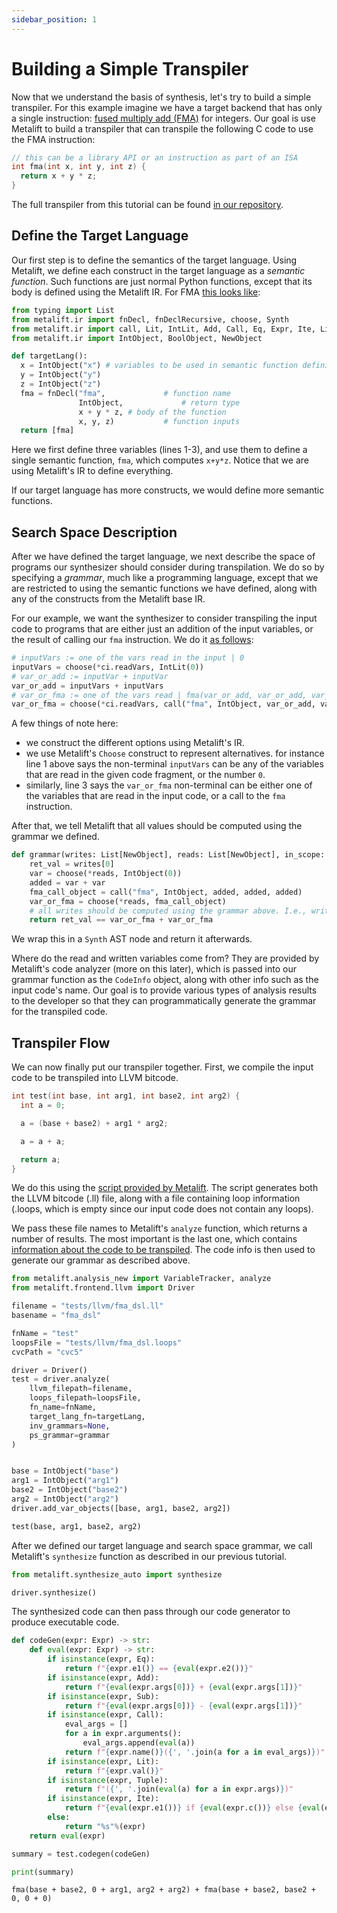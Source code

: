 ```yaml
---
sidebar_position: 1
---
```


# Building a Simple Transpiler

Now that we understand the basis of synthesis, let's try to build a simple transpiler. For this example imagine we have a target backend that has only a single instruction: [fused multiply add (FMA)](https://en.wikipedia.org/wiki/Multiply%E2%80%93accumulate_operation#Fused_multiply%E2%80%93add) for integers. Our goal is use Metalift to build a transpiler that can transpile the following C code to use the FMA instruction:

```cpp
// this can be a library API or an instruction as part of an ISA
int fma(int x, int y, int z) {
  return x + y * z;
}
```

The full transpiler from this tutorial can be found [in our repository](https://github.com/metalift/metalift/blob/main/tests/llvm/fma_dsl.py).

## Define the Target Language

Our first step is to define the semantics of the target language. Using Metalift, we define each construct in the target language as a _semantic function_. Such functions are just normal Python functions, except that its body is defined using the Metalift IR. For FMA [this looks like](https://github.com/metalift/metalift/blob/main/tests/llvm/fma_dsl.py#L47):

<!--phmdoctest-share-names-->
```python
from typing import List
from metalift.ir import fnDecl, fnDeclRecursive, choose, Synth
from metalift.ir import call, Lit, IntLit, Add, Call, Eq, Expr, Ite, Lit, Sub, Tuple
from metalift.ir import IntObject, BoolObject, NewObject

def targetLang():
  x = IntObject("x") # variables to be used in semantic function definition
  y = IntObject("y")
  z = IntObject("z")
  fma = fnDecl("fma",             # function name
               IntObject,             # return type
               x + y * z, # body of the function
               x, y, z)           # function inputs
  return [fma]
```

Here we first define three variables (lines 1-3), and use them to define a single semantic function, `fma`, which computes `x+y*z`. Notice that we are using Metalift's IR to define everything.

If our target language has more constructs, we would define more semantic functions. 


## Search Space Description

After we have defined the target language, we next describe the space of programs our synthesizer should consider during transpilation. We do so by specifying a _grammar_, much like a programming language, except that we are restricted to using the semantic functions we have defined, along with any of the constructs from the Metalift base IR.

For our example, we want the synthesizer to consider transpiling the input code to programs that are either just an addition of the input variables, or the result of calling our `fma` instruction. We do it [as follows](https://github.com/metalift/metalift/blob/main/tests/llvm/fma_dsl.py#L37):

<!--phmdoctest-mark.skip-->
```python
# inputVars := one of the vars read in the input | 0
inputVars = choose(*ci.readVars, IntLit(0))
# var_or_add := inputVar + inputVar
var_or_add = inputVars + inputVars
# var_or_fma := one of the vars read | fma(var_or_add, var_or_add, var_or_add)
var_or_fma = choose(*ci.readVars, call("fma", IntObject, var_or_add, var_or_add, var_or_add))
```

A few things of note here:
- we construct the different options using Metalift's IR.
- we use Metalift's `Choose` construct to represent alternatives. for instance line 1 above says the non-terminal `inputVars` can be any of the variables that are read in the given code fragment, or the number `0`.
- similarly, line 3 says the `var_or_fma` non-terminal can be either one of the variables that are read in the input code, or a call to the `fma` instruction.

After that, we tell Metalift that all values should be computed using the grammar we defined.

<!--phmdoctest-share-names-->
```python
def grammar(writes: List[NewObject], reads: List[NewObject], in_scope: List[NewObject]) -> BoolObject:
    ret_val = writes[0]
    var = choose(*reads, IntObject(0))
    added = var + var
    fma_call_object = call("fma", IntObject, added, added, added)
    var_or_fma = choose(*reads, fma_call_object)
    # all writes should be computed using the grammar above. I.e., written_var = var_or_fma + var_or_fma. and the return value must be equal to it
    return ret_val == var_or_fma + var_or_fma

```
We wrap this in a `Synth` AST node and return it afterwards.

Where do the read and written variables come from? They are provided by Metalift's code analyzer (more on this later), which is passed into our grammar function as the `CodeInfo` object, along with other info such as the input code's name. Our goal is to provide various types of analysis results to the developer so that they can programmatically generate the grammar for the transpiled code. 


## Transpiler Flow

We can now finally put our transpiler together. First, we compile the input code to be transpiled into LLVM bitcode.

```cpp title="tests/llvm/fma_dsl.c"
int test(int base, int arg1, int base2, int arg2) {
  int a = 0;

  a = (base + base2) + arg1 * arg2;

  a = a + a;

  return a;
}
```

We do this using the [script provided by Metalift](https://github.com/starptr/metalift/blob/oscar/main/tests/compile-add-blocks). The script generates both the LLVM bitcode (.ll) file, along with a file containing loop information (.loops, which is empty since our input code does not contain any loops).

We pass these file names to Metalift's `analyze` function, which returns a number of results. The most important is the last one, which contains [information about the code to be transpiled](https://github.com/metalift/metalift/blob/main/metalift/analysis.py#L185). The code info is then used to generate our grammar as described above. 

<!--phmdoctest-share-names-->
```python
from metalift.analysis_new import VariableTracker, analyze
from metalift.frontend.llvm import Driver

filename = "tests/llvm/fma_dsl.ll"
basename = "fma_dsl"

fnName = "test"
loopsFile = "tests/llvm/fma_dsl.loops"
cvcPath = "cvc5"

driver = Driver()
test = driver.analyze(
    llvm_filepath=filename,
    loops_filepath=loopsFile,
    fn_name=fnName,
    target_lang_fn=targetLang,
    inv_grammars=None,
    ps_grammar=grammar
)


base = IntObject("base")
arg1 = IntObject("arg1")
base2 = IntObject("base2")
arg2 = IntObject("arg2")
driver.add_var_objects([base, arg1, base2, arg2])

test(base, arg1, base2, arg2)
```

After we defined our target language and search space grammar, we call Metalift's `synthesize` function as described in our previous tutorial.

<!--phmdoctest-share-names-->
```python
from metalift.synthesize_auto import synthesize

driver.synthesize()
```

The synthesized code can then pass through our code generator to produce executable code.

<!--phmdoctest-share-names-->
```python
def codeGen(expr: Expr) -> str:
    def eval(expr: Expr) -> str:
        if isinstance(expr, Eq):
            return f"{expr.e1()} == {eval(expr.e2())}"
        if isinstance(expr, Add):
            return f"{eval(expr.args[0])} + {eval(expr.args[1])}"
        if isinstance(expr, Sub):
            return f"{eval(expr.args[0])} - {eval(expr.args[1])}"
        if isinstance(expr, Call):
            eval_args = []
            for a in expr.arguments():
                eval_args.append(eval(a))
            return f"{expr.name()}({', '.join(a for a in eval_args)})"
        if isinstance(expr, Lit):
            return f"{expr.val()}"
        if isinstance(expr, Tuple):
            return f"({', '.join(eval(a) for a in expr.args)})"
        if isinstance(expr, Ite):
            return f"{eval(expr.e1())} if {eval(expr.c())} else {eval(expr.e2())}"
        else:
            return "%s"%(expr)
    return eval(expr)

summary = test.codegen(codeGen)

print(summary)
```

```
fma(base + base2, 0 + arg1, arg2 + arg2) + fma(base + base2, base2 + 0, 0 + 0)
```

